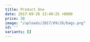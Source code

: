 ```yaml
---
title: Product One
date: 2017-09-26 13:40:25 +0000
price: 30
image: "/uploads/2017/09/26/bags.png"
id: ''
variants: []
---
```

